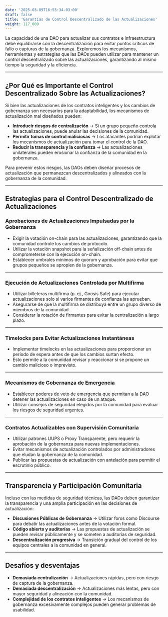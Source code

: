 ```yaml
---
date: '2025-03-09T16:55:34-03:00'
draft: false
title: 'Garantías de Control Descentralizado de las Actualizaciones'
weight: 117_000
---
```


La capacidad de una DAO para actualizar sus contratos e infraestructura debe equilibrarse con la descentralización para evitar puntos críticos de fallo o capturas de la gobernanza. Exploremos los mecanismos, herramientas y estrategias que las DAOs pueden utilizar para mantener un control descentralizado sobre las actualizaciones, garantizando al mismo tiempo la seguridad y la eficiencia.

---

## **¿Por Qué es Importante el Control Descentralizado Sobre las Actualizaciones?**

Si bien las actualizaciones de los contratos inteligentes y los cambios de gobernanza son necesarios para la adaptabilidad, los mecanismos de actualización mal diseñados pueden:

- **Introducir riesgos de centralización** → Si un grupo pequeño controla las actualizaciones, puede anular las decisiones de la comunidad.
- **Permitir tomas de control maliciosas** → Los atacantes podrían explotar los mecanismos de actualización para tomar el control de la DAO.
- **Reducir la transparencia y la confianza** → Las actualizaciones unilaterales pueden erosionar la confianza de la comunidad en la gobernanza.

Para prevenir estos riesgos, las DAOs deben diseñar procesos de actualización que permanezcan descentralizados y alineados con la gobernanza de la comunidad.

---

## **Estrategias para el Control Descentralizado de Actualizaciones**

### **Aprobaciones de Actualizaciones Impulsadas por la Gobernanza**
- Exigir la votación on-chain para las actualizaciones, garantizando que la comunidad controle los cambios de protocolo.
- Utilizar la votación snapshot para la señalización off-chain antes de comprometerse con la ejecución on-chain.
- Establecer umbrales mínimos de quorum y aprobación para evitar que grupos pequeños se apropien de la gobernanza.

---

### **Ejecución de Actualizaciones Controlada por Multifirma**
- Utilizar billeteras multifirma (p. ej., Gnosis Safe) para ejecutar actualizaciones solo si varios firmantes de confianza las aprueban.
- Asegurarse de que la multifirma se distribuya entre un grupo diverso de miembros de la comunidad.
- Considerar la rotación de firmantes para evitar la centralización a largo plazo.

---

### **Timelocks para Evitar Actualizaciones Instantáneas**
- Implementar timelocks en las actualizaciones para proporcionar un período de espera antes de que los cambios surtan efecto. 
- Esto permite a la comunidad revisar y reaccionar si se propone un cambio malicioso o imprevisto.

---

### **Mecanismos de Gobernanza de Emergencia**
- Establecer poderes de veto de emergencia que permitan a la DAO detener las actualizaciones en caso de un ataque.
- Utilizar consejos de seguridad elegidos por la comunidad para evaluar los riesgos de seguridad urgentes.

---

### **Contratos Actualizables con Supervisión Comunitaria**
- Utilizar patrones UUPS o Proxy Transparente, pero requerir la aprobación de la gobernanza para nuevas implementaciones.
- Evitar mecanismos de actualización controlados por administradores que eludan la gobernanza de la comunidad.
- Publicar las propuestas de actualización con antelación para permitir el escrutinio público.

---

## **Transparencia y Participación Comunitaria**

Incluso con las medidas de seguridad técnicas, las DAOs deben garantizar la transparencia y una amplia participación en las decisiones de actualización:

- **Discusiones Públicas de Gobernanza** → Utilizar foros como Discourse para debatir las actualizaciones antes de la votación formal. 
- **Código abierto y auditorías** → Las propuestas de actualización se pueden revisar públicamente y se someten a auditorías de seguridad.
- **Descentralización progresiva** → Transición gradual del control de los equipos centrales a la comunidad en general.

---

## **Desafíos y desventajas**

- **Demasiada centralización** → Actualizaciones rápidas, pero con riesgo de captura de la gobernanza.
- **Demasiada descentralización** → Actualizaciones más lentas, pero con mayor seguridad y alineación con la comunidad.
- **Complejidad de los contratos inteligentes** → Los mecanismos de gobernanza excesivamente complejos pueden generar problemas de usabilidad.